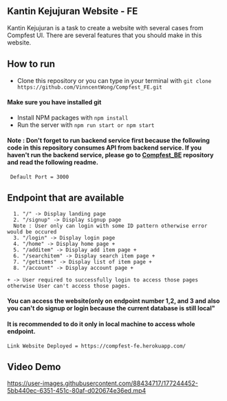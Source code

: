 ## Kantin Kejujuran Website - FE

Kantin Kejujuran is a task to create a website with several cases from Compfest UI. There are several features that you should make in this website.

## How to run
* Clone this repository or you can type in your terminal with ```git clone https://github.com/VinncentWong/Compfest_FE.git```
#### Make sure you have installed git
* Install NPM packages with
```npm install```
* Run the server with
```npm run start or npm start```
#### Note : Don't forget to run backend service first because the following code in this repository consumes API from backend service. If you haven't run the backend service, please go to [Compfest_BE](https://github.com/VinncentWong/Compfest_BE.git) repository and read the following readme.
``` Default Port = 3000```

## Endpoint that are available
```
  1. "/" -> Display landing page
  2. "/signup" -> Display signup page
  Note : User only can login with some ID pattern otherwise error would be occured
  3. "/login" -> Display login page
  4. "/home" -> Display home page +
  5. "/additem" -> Display add item page +
  6. "/searchitem" -> Display search item page +
  7. "/getitems" -> Display list of item page +
  8. "/account" -> Display account page +
  
+ -> User required to successfully login to access those pages otherwise User can't access those pages.
```
#### You can access the website(only on endpoint number 1,2, and 3 and also you can't do signup or login because the current database is still local"
#### It is recommended to do it only in local machine to access whole endpoint.
```Link Website Deployed = https://compfest-fe.herokuapp.com/```

## Video Demo


https://user-images.githubusercontent.com/88434717/177244452-5bb440ec-6351-451c-80af-d020674e36ed.mp4




